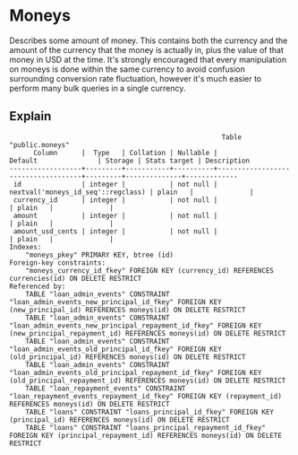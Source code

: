 # Moneys

Describes some amount of money. This contains both the currency and the amount
of the currency that the money is actually in, plus the value of that money
in USD at the time. It's strongly encouraged that every manipulation on moneys
is done within the same currency to avoid confusion surrounding conversion rate
fluctuation, however it's much easier to perform many bulk queries in a single
currency.

## Explain

```
                                                     Table "public.moneys"
      Column      |  Type   | Collation | Nullable |              Default               | Storage | Stats target | Description
------------------+---------+-----------+----------+------------------------------------+---------+--------------+-------------
 id               | integer |           | not null | nextval('moneys_id_seq'::regclass) | plain   |              |
 currency_id      | integer |           | not null |                                    | plain   |              |
 amount           | integer |           | not null |                                    | plain   |              |
 amount_usd_cents | integer |           | not null |                                    | plain   |              |
Indexes:
    "moneys_pkey" PRIMARY KEY, btree (id)
Foreign-key constraints:
    "moneys_currency_id_fkey" FOREIGN KEY (currency_id) REFERENCES currencies(id) ON DELETE RESTRICT
Referenced by:
    TABLE "loan_admin_events" CONSTRAINT "loan_admin_events_new_principal_id_fkey" FOREIGN KEY (new_principal_id) REFERENCES moneys(id) ON DELETE RESTRICT
    TABLE "loan_admin_events" CONSTRAINT "loan_admin_events_new_principal_repayment_id_fkey" FOREIGN KEY (new_principal_repayment_id) REFERENCES moneys(id) ON DELETE RESTRICT
    TABLE "loan_admin_events" CONSTRAINT "loan_admin_events_old_principal_id_fkey" FOREIGN KEY (old_principal_id) REFERENCES moneys(id) ON DELETE RESTRICT
    TABLE "loan_admin_events" CONSTRAINT "loan_admin_events_old_principal_repayment_id_fkey" FOREIGN KEY (old_principal_repayment_id) REFERENCES moneys(id) ON DELETE RESTRICT
    TABLE "loan_repayment_events" CONSTRAINT "loan_repayment_events_repayment_id_fkey" FOREIGN KEY (repayment_id) REFERENCES moneys(id) ON DELETE RESTRICT
    TABLE "loans" CONSTRAINT "loans_principal_id_fkey" FOREIGN KEY (principal_id) REFERENCES moneys(id) ON DELETE RESTRICT
    TABLE "loans" CONSTRAINT "loans_principal_repayment_id_fkey" FOREIGN KEY (principal_repayment_id) REFERENCES moneys(id) ON DELETE RESTRICT
```
